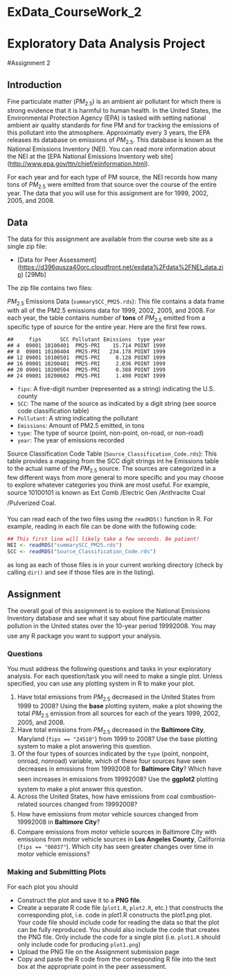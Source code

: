 # ExData_CourseWork_2

Exploratory Data Analysis Project
========================================================

#Assignment 2

Introduction
-------------

Fine particulate matter ($PM_{2.5}$) is an ambient air pollutant for which there is strong evidence that it is harmful to human health. In the United States, the Environmental Protection Agency (EPA) is tasked with setting national ambient air quality standards for fine PM and for tracking the emissions of this pollutant into the atmosphere. Approximatly every 3 years, the EPA releases its database on emissions of $PM_{2.5}$. This database is known as the National Emissions Inventory (NEI). You can read more information about the NEI at the [EPA National Emissions Inventory web site] (http://www.epa.gov/ttn/chief/eiinformation.html).

For each year and for each type of PM source, the NEI records how many tons of $PM_{2.5}$ were emitted from that source over the course of the entire year. The data that you will use for this assignment are for 1999, 2002, 2005, and 2008.

Data
---------

The data for this assignment are available from the course web site as a single zip file:

* [Data for Peer Assessment] (https://d396qusza40orc.cloudfront.net/exdata%2Fdata%2FNEI_data.zip) [29Mb]

The zip file contains two files:

$PM_{2.5}$ Emissions Data (``summarySCC_PM25.rds``): This file contains a data frame with all of the PM2.5 emissions data for 1999, 2002, 2005, and 2008. For each year, the table contains number of **tons** of $PM_{2.5}$ emitted from a specific type of source for the entire year. Here are the first few rows.


```
##     fips      SCC Pollutant Emissions  type year
## 4  09001 10100401  PM25-PRI    15.714 POINT 1999
## 8  09001 10100404  PM25-PRI   234.178 POINT 1999
## 12 09001 10100501  PM25-PRI     0.128 POINT 1999
## 16 09001 10200401  PM25-PRI     2.036 POINT 1999
## 20 09001 10200504  PM25-PRI     0.388 POINT 1999
## 24 09001 10200602  PM25-PRI     1.490 POINT 1999
```


* ``fips``: A five-digit number (represented as a string) indicating the U.S. county
* ``SCC``: The name of the source as indicated by a digit string (see source code classification table)
* ``Pollutant``: A string indicating the pollutant
* ``Emissions``: Amount of PM2.5 emitted, in tons
* ``type``: The type of source (point, non-point, on-road, or non-road)
* ``year``: The year of emissions recorded

Source Classification Code Table (``Source_Classification_Code.rds``): This table provides a mapping from the SCC digit strings int he Emissions table to the actual name of the $PM_{2.5}$ source. The sources are categorized in a few different ways from more general to more specific and you may choose to explore whatever categories you think are most useful. For example, source 10100101 is known as Ext Comb /Electric Gen /Anthracite Coal /Pulverized Coal.

You can read each of the two files using the ``readRDS()`` function in R. For example, reading in each file can be done with the following code:


```r
## This first line will likely take a few seconds. Be patient!
NEI <- readRDS("summarySCC_PM25.rds")
SCC <- readRDS("Source_Classification_Code.rds")
```


as long as each of those files is in your current working directory (check by calling ``dir()`` and see if those files are in the listing).

Assignment
---------------

The overall goal of this assignment is to explore the National Emissions Inventory database and see what it say about fine particulate matter pollution in the United states over the 10-year period 19992008. You may use any R package you want to support your analysis.

### Questions

You must address the following questions and tasks in your exploratory analysis. For each question/task you will need to make a single plot. Unless specified, you can use any plotting system in R to make your plot.

1. Have total emissions from $PM_{2.5}$ decreased in the United States from 1999 to 2008? Using the **base** plotting system, make a plot showing the total $PM_{2.5}$ emission from all sources for each of the years 1999, 2002, 2005, and 2008.
2. Have total emissions from $PM_{2.5}$ decreased in the **Baltimore City**, Maryland (``fips == "24510"``) from 1999 to 2008? Use the base plotting system to make a plot answering this question.
3. Of the four types of sources indicated by the ``type`` (point, nonpoint, onroad, nonroad) variable, which of these four sources have seen decreases in emissions from 19992008 for **Baltimore City**? Which have seen increases in emissions from 19992008? Use the **ggplot2** plotting system to make a plot answer this question.
4. Across the United States, how have emissions from coal combustion-related sources changed from 19992008?
5. How have emissions from motor vehicle sources changed from 19992008 in **Baltimore City**?
6. Compare emissions from motor vehicle sources in Baltimore City with emissions from motor vehicle sources in **Los Angeles County**, California (``fips == "06037"``). Which city has seen greater changes over time in motor vehicle emissions?

### Making and Submitting Plots

For each plot you should

* Construct the plot and save it to a **PNG file**.
* Create a separate R code file (``plot1.R``, ``plot2.R``, etc.) that constructs the corresponding plot, i.e. code in plot1.R constructs the plot1.png plot. Your code file should include code for reading the data so that the plot can be fully reproduced. You should also include the code that creates the PNG file. Only include the code for a single plot (i.e. ``plot1.R`` should only include code for producing ``plot1.png``)
* Upload the PNG file on the Assignment submission page
* Copy and paste the R code from the corresponding R file into the text box at the appropriate point in the peer assessment.